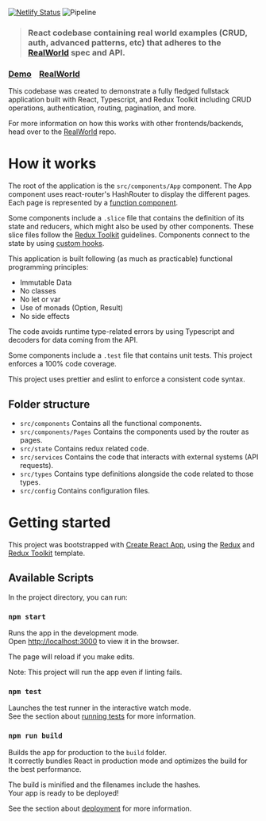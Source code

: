 [![Netlify Status](https://api.netlify.com/api/v1/badges/a85b9a22-32b1-479a-a00a-26277493613b/deploy-status)](https://app.netlify.com/sites/react-ts-redux-realworld-example-app/deploys)
![Pipeline](https://github.com/angelguzmaning/ts-redux-react-realworld-example-app/actions/workflows/pipeline.yml/badge.svg)

> ### React codebase containing real world examples (CRUD, auth, advanced patterns, etc) that adheres to the [RealWorld](https://github.com/gothinkster/realworld) spec and API.

### [Demo](https://react-ts-redux-realworld-example-app.netlify.app/)&nbsp;&nbsp;&nbsp;&nbsp;[RealWorld](https://github.com/gothinkster/realworld)

This codebase was created to demonstrate a fully fledged fullstack application built with React, Typescript, and Redux Toolkit including CRUD operations, authentication, routing, pagination, and more.

For more information on how this works with other frontends/backends, head over to the [RealWorld](https://github.com/gothinkster/realworld) repo.

# How it works

The root of the application is the `src/components/App` component. The App component uses react-router's HashRouter to display the different pages. Each page is represented by a [function component](https://reactjs.org/docs/components-and-props.html).

Some components include a `.slice` file that contains the definition of its state and reducers, which might also be used by other components. These slice files follow the [Redux Toolkit](https://redux-toolkit.js.org/) guidelines. Components connect to the state by using [custom hooks](https://reactjs.org/docs/hooks-custom.html#using-a-custom-hook).

This application is built following (as much as practicable) functional programming principles:

- Immutable Data
- No classes
- No let or var
- Use of monads (Option, Result)
- No side effects

The code avoids runtime type-related errors by using Typescript and decoders for data coming from the API.

Some components include a `.test` file that contains unit tests. This project enforces a 100% code coverage.

This project uses prettier and eslint to enforce a consistent code syntax.

## Folder structure

- `src/components` Contains all the functional components.
- `src/components/Pages` Contains the components used by the router as pages.
- `src/state` Contains redux related code.
- `src/services` Contains the code that interacts with external systems (API requests).
- `src/types` Contains type definitions alongside the code related to those types.
- `src/config` Contains configuration files.

# Getting started

This project was bootstrapped with [Create React App](https://github.com/facebook/create-react-app), using the [Redux](https://redux.js.org/) and [Redux Toolkit](https://redux-toolkit.js.org/) template.

## Available Scripts

In the project directory, you can run:

### `npm start`

Runs the app in the development mode.<br />
Open [http://localhost:3000](http://localhost:3000) to view it in the browser.

The page will reload if you make edits.<br />

Note: This project will run the app even if linting fails.

### `npm test`

Launches the test runner in the interactive watch mode.<br />
See the section about [running tests](https://facebook.github.io/create-react-app/docs/running-tests) for more information.

### `npm run build`

Builds the app for production to the `build` folder.<br />
It correctly bundles React in production mode and optimizes the build for the best performance.

The build is minified and the filenames include the hashes.<br />
Your app is ready to be deployed!

See the section about [deployment](https://facebook.github.io/create-react-app/docs/deployment) for more information.
